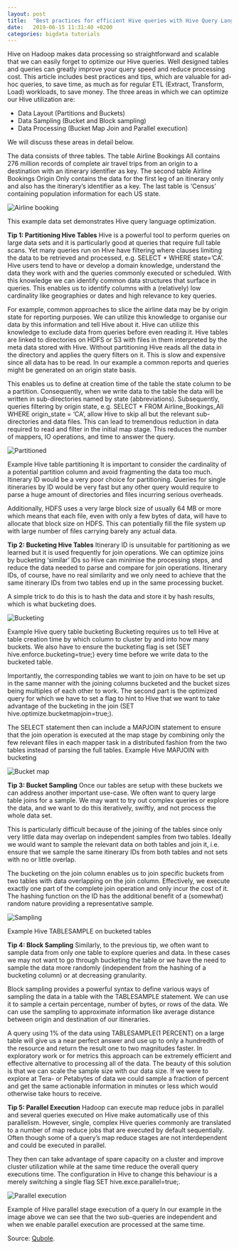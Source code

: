```yaml
---
layout: post
title:  "Best practices for efficient Hive queries with Hive Query Language"
date:   2019-06-15 11:31:40 +0200
categories: bigdata tutorials
---
```

Hive on Hadoop makes data processing so straightforward and scalable that we can easily forget to optimize our Hive queries. Well designed tables and queries can greatly improve your query speed and reduce processing cost. This article includes best practices and tips, which are valuable for ad-hoc queries, to save time, as much as for regular ETL (Extract, Transform, Load) workloads, to save money. The three areas in which we can optimize our Hive utilization are:

* Data Layout (Partitions and Buckets)
* Data Sampling (Bucket and Block sampling)
* Data Processing (Bucket Map Join and Parallel execution)

We will discuss these areas in detail below.

The data consists of three tables. The table Airline Bookings All contains 276 million records of complete air travel trips from an origin to a destination with an itinerary identifier as key. The second table Airline Bookings Origin Only contains the data for the first leg of an itinerary only and also has the itinerary’s identifier as a key. The last table is ‘Census’ containing population information for each US state.

![Airline booking](/assets/airline-booking.jpg)

This example data set demonstrates Hive query language optimization.

**Tip 1: Partitioning Hive Tables** Hive is a powerful tool to perform queries on large data sets and it is particularly good at queries that require full table scans. Yet many queries run on Hive have filtering where clauses limiting the data to be retrieved and processed, e.g. SELECT * WHERE state=’CA’. Hive users tend to have or develop a domain knowledge, understand the data they work with and the queries commonly executed or scheduled. With this knowledge we can identify common data structures that surface in queries. This enables us to identify columns with a (relatively) low cardinality like geographies or dates and high relevance to key queries.

For example, common approaches to slice the airline data may be by origin state for reporting purposes. We can utilize this knowledge to organise our data by this information and tell Hive about it. Hive can utilize this knowledge to exclude data from queries before even reading it. Hive tables are linked to directories on HDFS or S3 with files in them interpreted by the meta data stored with Hive. Without partitioning Hive reads all the data in the directory and applies the query filters on it. This is slow and expensive since all data has to be read. In our example a common reports and queries might be generated on an origin state basis.

This enables us to define at creation time of the table the state column to be a partition. Consequently, when we write data to the table the data will be written in sub-directories named by state (abbreviations). Subsequently, queries filtering by origin state, e.g. SELECT * FROM Airline_Bookings_All WHERE origin_state = ‘CA’, allow Hive to skip all but the relevant sub-directories and data files. This can lead to tremendous reduction in data required to read and filter in the initial map stage. This reduces the number of mappers, IO operations, and time to answer the query.

![Partitioned](/assets/patritioned.jpg)

Example Hive table partitioning It is important to consider the cardinality of a potential partition column and avoid fragmenting the data too much. Itinerary ID would be a very poor choice for partitioning. Queries for single itineraries by ID would be very fast but any other query would require to parse a huge amount of directories and files incurring serious overheads.

Additionally, HDFS uses a very large block size of usually 64 MB or more which means that each file, even with only a few bytes of data, will have to allocate that block size on HDFS. This can potentially fill the file system up with large number of files carrying barely any actual data.

**Tip 2: Bucketing Hive Tables** Itinerary ID is unsuitable for partitioning as we learned but it is used frequently for join operations. We can optimize joins by bucketing ‘similar’ IDs so Hive can minimise the processing steps, and reduce the data needed to parse and compare for join operations. Itinerary IDs, of course, have no real similarity and we only need to achieve that the same itinerary IDs from two tables end up in the same processing bucket.

A simple trick to do this is to hash the data and store it by hash results, which is what bucketing does.

![Bucketing](/assets/31.jpg)

Example Hive query table bucketing Bucketing requires us to tell Hive at table creation time by which column to cluster by and into how many buckets. We also have to ensure the bucketing flag is set (SET hive.enforce.bucketing=true;) every time before we write data to the bucketed table.

Importantly, the corresponding tables we want to join on have to be set up in the same manner with the joining columns bucketed and the bucket sizes being multiples of each other to work. The second part is the optimized query for which we have to set a flag to hint to Hive that we want to take advantage of the bucketing in the join (SET hive.optimize.bucketmapjoin=true;).

The SELECT statement then can include a MAPJOIN statement to ensure that the join operation is executed at the map stage by combining only the few relevant files in each mapper task in a distributed fashion from the two tables instead of parsing the full tables.   Example Hive MAPJOIN with bucketing

![Bucket map](/assets/bucketmap.jpg)

**Tip 3: Bucket Sampling** Once our tables are setup with these buckets we can address another important use-case. We often want to query large table joins for a sample. We may want to try out complex queries or explore the data, and we want to do this iteratively, swiftly, and not process the whole data set.

This is particularly difficult because of the joining of the tables since only very little data may overlap on independent samples from two tables. Ideally we would want to sample the relevant data on both tables and join it, i.e. ensure that we sample the same itinerary IDs from both tables and not sets with no or little overlap.

The bucketing on the join column enables us to join specific buckets from two tables with data overlapping on the join column. Effectively, we execute exactly one part of the complete join operation and only incur the cost of it. The hashing function on the ID has the additional benefit of a (somewhat) random nature providing a representative sample.

![Sampling](/assets/table-sample.jpg)

Example Hive TABLESAMPLE on bucketed tables

**Tip 4: Block Sampling** Similarly, to the previous tip, we often want to sample data from only one table to explore queries and data. In these cases we may not want to go through bucketing the table or we have the need to sample the data more randomly (independent from the hashing of a bucketing column) or at decreasing granularity.

Block sampling provides a powerful syntax to define various ways of sampling the data in a table with the TABLESAMPLE statement. We can use it to sample a certain percentage, number of bytes, or rows of the data. We can use the sampling to approximate information like average distance between origin and destination of our itineraries.

A query using 1% of the data using TABLESAMPLE(1 PERCENT) on a large table will give us a near perfect answer and use up to only a hundredth of the resource and return the result one to two magnitudes faster. In exploratory work or for metrics this approach can be extremely efficient and effective alternative to processing all of the data. The beauty of this solution is that we can scale the sample size with our data size. If we were to explore at Tera- or Petabytes of data we could sample a fraction of percent and get the same actionable information in minutes or less which would otherwise take hours to receive.

**Tip 5: Parallel Execution** Hadoop can execute map reduce jobs in parallel and several queries executed on Hive make automatically use of this parallelism. However, single, complex Hive queries commonly are translated to a number of map reduce jobs that are executed by default sequentially. Often though some of a query’s map reduce stages are not interdependent and could be executed in parallel.

They then can take advantage of spare capacity on a cluster and improve cluster utilization while at the same time reduce the overall query executions time. The configuration in Hive to change this behaviour is a merely switching a single flag SET hive.exce.parallel=true;.

![Parallel execution](/assets/parallel.jpg)

Example of Hive parallel stage execution of a query In our example in the image above we can see that the two sub-queries are independent and when we enable parallel execution are processed at the same time.

Source: [Qubole](https://www.qubole.com/blog/5-tips-for-efficient-hive-queries/ "Qubole").

